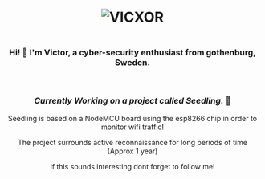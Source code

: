<body>
  <head>
  </head>
<h1 align="center">
  <br>
  <a> <img src="https://i.imgur.com/1psZJ4k.png" alt="VICXOR"></a>
</h1>
<h3 align="center">
  <br>
 Hi! 👋 I'm Victor, a cyber-security enthusiast from gothenburg, Sweden.
</h3>
<br>
<h3 align="center"> <i>Currently Working on a project called Seedling.</i> 🌱 </h3>
<p align="center"> Seedling is based on a NodeMCU board using the esp8266 chip in order to monitor wifi traffic! </p>
<p align="center"> The project surrounds active reconnaissance for long periods of time (Approx 1 year)</p>
<p align="center"> If this sounds interesting dont forget to follow me!</p>
</body>

